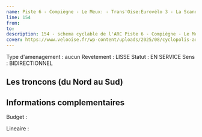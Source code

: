 ```yaml
---
name: Piste 6 - Compiègne - Le Meux: - Trans'Oise:Eurovélo 3 - La Scandibérique:5 - Rive gauche - Pont Neuf - Zone industrielle Nord 
line: 154
from: 
to:  
description: 154 - schema cyclable de l'ARC Piste 6 - Compiègne - Le Meux: - Trans'Oise:Eurovélo 3 - La Scandibérique:5 - Rive gauche - Pont Neuf - Zone industrielle Nord 
cover: https://www.velooise.fr/wp-content/uploads/2025/08/cyclopolis-arc-154.jpg
---
```

Type d'amenagement : aucun
Revetement : LISSE
Statut : EN SERVICE
Sens : BIDIRECTIONNEL
## Les troncons (du Nord au Sud)

## Informations complementaires

Budget  : 

Lineaire :

